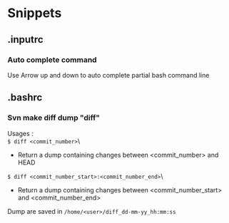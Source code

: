 # Snippets

## .inputrc

### Auto complete command

Use Arrow up and down to auto complete partial bash command line

## .bashrc

### Svn make diff dump "diff"

Usages : \
```$ diff <commit_number>```\
* Return a dump containing changes between <commit_number> and HEAD

```$ diff <commit_number_start>:<commit_number_end>```\
* Return a dump containing changes between <commit_number_start> and <commit_number_end>

Dump are saved in `/home/<user>/diff_dd-mm-yy_hh:mm:ss`
